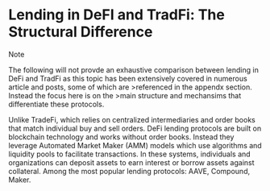 
# Lending in DeFI and TradFi: The Structural Difference

> [!NOTE]  
> The following will not provde an exhaustive comparison between lending in DeFi and TradFi as this topic has been
> extensively covered in numerous article and posts, some of which are >referenced in the appendx section. Instead 
> the focus here is on the >main structure and mechansims that differentiate these protocols. 

Unlike TradeFi, which relies on centralized intermediaries and order books that match individual buy and sell orders. 
DeFi lending protocols are built on blockchain technology and works without order books. Instead they leverage Automated 
Market Maker (AMM) models which use algorithms and liquidity pools to facilitate transactions. In these systems, 
individuals and organizations can deposit assets to earn interest or borrow assets against collateral. Among the most
popular lending protocols: AAVE, Compound, Maker.